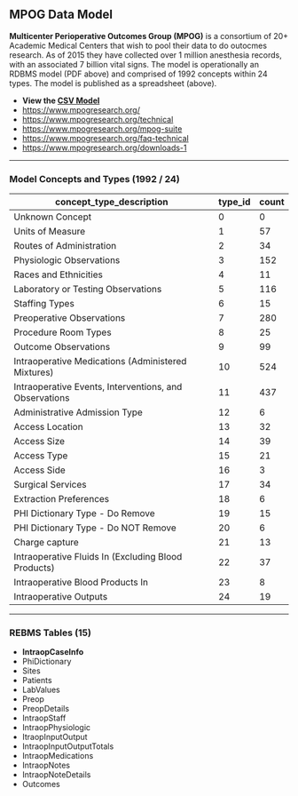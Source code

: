 ## MPOG Data Model

**Multicenter Perioperative Outcomes Group (MPOG)** is a consortium of 20+ Academic Medical Centers that wish to pool their data to do outocmes research.  As of 2015 they have collected over 1 million anesthesia records, with an associated 7 billion vital signs. The model is operationally an RDBMS model (PDF above) and comprised of 1992 concepts within 24 types. The model is published as a spreadsheet (above).

* **View the [CSV Model](https://github.com/healthschema/anesthesia/blob/master/edu-MPOG/MPOG_Concepts_and_Types_rmr.csv)**
* https://www.mpogresearch.org/
* https://www.mpogresearch.org/technical
* https://www.mpogresearch.org/mpog-suite
* https://www.mpogresearch.org/faq-technical
* https://www.mpogresearch.org/downloads-1

***
### Model Concepts and Types (1992 / 24)
concept_type_description | type_id |	count
--------- | ---------- | -----------
Unknown Concept	| 0 |	0
Units of Measure	| 1	| 57
Routes of Administration	| 2 | 	34
Physiologic Observations	| 3 | 	152
Races and Ethnicities	| 4 | 	11
Laboratory or Testing Observations	| 5 | 	116
Staffing Types	| 6	| 15
Preoperative Observations	| 7 | 	280
Procedure Room Types  | 8  | 25
Outcome Observations  |9 | 99
Intraoperative Medications (Administered Mixtures)	| 10	| 524
Intraoperative Events, Interventions, and Observations	| 11	| 437
Administrative Admission Type	| 12	| 6
Access Location	| 13	| 32
Access Size	| 14	| 39
Access Type	| 15	| 21
Access Side	| 16	| 3
Surgical Services	| 17	| 34
Extraction Preferences	| 18	| 6
PHI Dictionary Type - Do Remove	| 19	| 15
PHI Dictionary Type - Do NOT Remove	| 20	| 6
Charge capture	| 21	| 13
Intraoperative Fluids In (Excluding Blood Products)	| 22	| 37
Intraoperative Blood Products In	| 23	| 8
Intraoperative Outputs	| 24	| 19

***
### REBMS Tables (15)
* **IntraopCaseInfo**
* PhiDictionary
* Sites
* Patients
* LabValues
* Preop
* 	PreopDetails
* IntraopStaff
* IntraopPhysiologic
* ItraopInputOutput
* 	IntraopInputOutputTotals
* IntraopMedications
* IntraopNotes
* 	IntraopNoteDetails
* Outcomes


